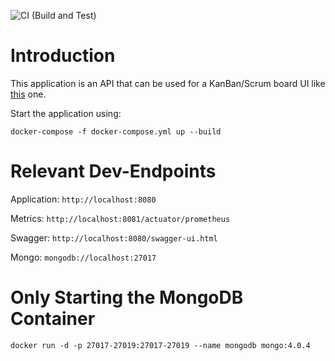 ![CI (Build and Test)](https://github.com/flamestro/AgileIsTheNewOrange/workflows/CI%20(Build%20and%20Test)/badge.svg)

# Introduction
This application is an API that can be used for a KanBan/Scrum board UI like [this](https://github.com/flamestro/agile-is-the-new-orange-ui) one.

Start the application using:

`docker-compose -f docker-compose.yml up --build`

# Relevant Dev-Endpoints

Application: `http://localhost:8080`

Metrics: `http://localhost:8081/actuator/prometheus`

Swagger: `http://localhost:8080/swagger-ui.html`

Mongo: `mongodb://localhost:27017`

# Only Starting the MongoDB Container

 `docker run -d -p 27017-27019:27017-27019 --name mongodb mongo:4.0.4`
